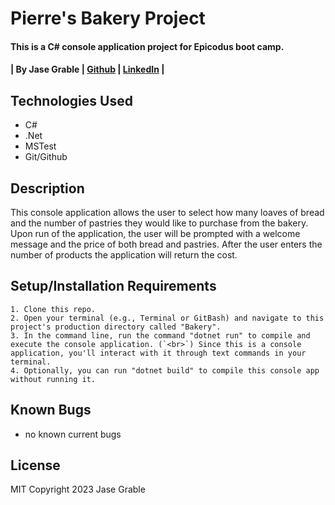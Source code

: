 # Pierre's Bakery Project

#### This is a C# console application project for Epicodus boot camp.

#### | **By Jase Grable** | **[Github](https://github.com/JaseGrable)** | **[LinkedIn](https://www.linkedin.com/in/jase-grable/)** |

## Technologies Used

- C#
- .Net
- MSTest
- Git/Github

## Description

This console application allows the user to select how many loaves of bread and the number of pastries they would like to purchase from the bakery. Upon run of the application, the user will be prompted with a welcome message and the price of both bread and pastries. After the user enters the number of products the application will return the cost.

## Setup/Installation Requirements

```
1. Clone this repo.
2. Open your terminal (e.g., Terminal or GitBash) and navigate to this project's production directory called "Bakery".
3. In the command line, run the command "dotnet run" to compile and execute the console application. (`<br>`) Since this is a console application, you'll interact with it through text commands in your terminal.
4. Optionally, you can run "dotnet build" to compile this console app without running it.
```

## Known Bugs

- no known current bugs

## License

MIT Copyright 2023 Jase Grable
